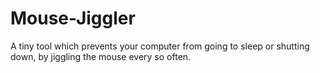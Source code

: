 # Mouse-Jiggler
A tiny tool which prevents your computer from going to sleep or shutting down, by jiggling the mouse every so often.

